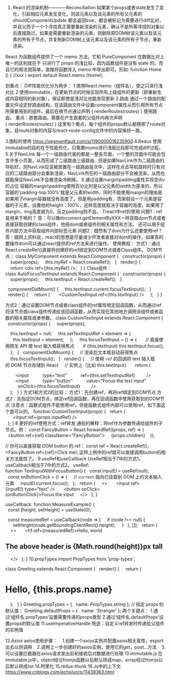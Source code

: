 1. React 的渲染机制————Reconciliation 
如果某个props或者state发生了变化，引起相应元素发生变化，则该元素以及该元素的所有父元素的shouldComponentUpdate 都会返回true，都会被标记为需要进行diff比对，并且父而子一个个寻找真正需要重新渲染的元素，确认不是所需寻找的对象以后直接跳过，如果是需要重新渲染的元素，则删除原DOM树该元素以及该元素的所有子节点，并复制新DOM树上该元素以及该元素的所有子节点，重新渲染。

React 为函数组件提供了一个 memo 方法，它和 PureComponent 在数据比对上唯一的区别就在于 只进行了 props 的浅比较，因为函数组件是没有 state 的。而且它的用法很简单，直接将函数传入 memo 中导出即可。形如:
function Home () {
    //xxx
} export default React.memo (Home);

划重点：
	Diff性能优化分为两步：
1.使用React.memo（组件名），使之只进行浅对比
2.使用immutable，在更新节点的时候实现所有上级组件的更新（即重新生成内容相同的新对象），保证即使是浅对比也能发现更新
2.路由
通过一个路由的配置文件设定好路由结构，在该路由文件中设置component属性从而引用所有节点所需要用到的组件，最后在根节点通过声明
{ renderRoutes(routes) }
使用路由。
重点：嵌套路由。需要在产生嵌套的父组件内再次声明
{ renderRoutes(routes) }
这里有个重点，每个组件的props默认都携带了route对象，且route对象的内容与react-route-config文件中的内容保持一致。




3.图标的使用
https://segmentfault.com/a/1190000016235900
4.Redux
使用immutable的目的在于性能优化，只需要momo进行浅层比较即可完成diff过程。
5.关于NavLink
每一个一级路由代表的都是一整各页面，一个整的页面中可能会包含许多小页面，从而形成了二级路由三级路由...但是如果NavLink作为二级路由的导航栏，则NavLink应该被放置在一级路由层次中，这样在点击导航跳转时只有对应的二级路由部分会重新渲染，NavLink所在的一级路由部分不会被渲染，从而也就能保证NavLink不会被渲染冲刷掉。
6.通过设置margin\padding属性实现空div的占位
容器的margin\padding使用百分比时是以父元素的width为基准的，所以容器的'padding-top:100%'就是父元素的width，同时不能使用margin的理由是如果用了margin容器就没有高度了，但是用padding有，而架假设一个<img />元素是容器的子元素，设置他的height：100%，这样高度就取决于容器的高度，如果用了margin，img高度就为0，反之padding则不会。
7.react中ref的使用
问题1：ref是用来干嘛的？
答：可以像document.getElementByXXX一样获取dom节点或者直接获取创建的class组件，他用dom或者组件的相关属性和方法。
还可以用于组件内部方法中获取组件内部标签元素
问题2：既然有了dom为什么还要使用ref？
答：据网上资料说，react的思想是尽量减少开发者直接对dom的操作，如果真的要操作dom可以通过react提供的ref方法来进行操作。
使用教程：
方式1：通过React.createRef()直接将创建好的ref绑定到DOM节点或者Class组件。
DOM节点：
class MyComponent extends React.Component {
  constructor(props) {
    super(props);
    this.myRef = React.createRef();
  }
  render() {
    return <div ref={this.myRef} />;
  }
}
Class组件：
class AutoFocusTextInput extends React.Component {
  constructor(props) {
    super(props);
    this.textInput = React.createRef();
  }

  componentDidMount() {
    this.textInput.current.focusTextInput();
  }
  render() {
    return (
      <CustomTextInput ref={this.textInput} />
    );
  }
}

方式2：通过设置DOM节点或者class组件的ref属性绑定回调函数，从而通过ref将该节点或class组件传递给该回调函数，从而实现在其他地方调用该组件或者函数的相关属性或者参数。
class CustomTextInput extends React.Component {
  constructor(props) {
    super(props);

    this.textInput = null;
    this.setTextInputRef = element => {
      this.textInput = element;
    };
    this.focusTextInput = () => {
      // 直接使用原生 API 使 text 输入框获得焦点
      if (this.textInput) this.textInput.focus();
    };
  }
  componentDidMount() {
    // 渲染后文本框自动获得焦点
    this.focusTextInput();
  }
  render() {
    // 使用 `ref` 的回调将 text 输入框的 DOM 节点存储到 React
    // 实例上（比如 this.textInput）
    return (
      <div>
        <input
          type="text"
          ref={this.setTextInputRef}
        />
        <input
          type="button"
          value="Focus the text input"
          onClick={this.focusTextInput}
        />
      </div>
    );
  }
}
方式1和方式2的比较：
方式1：先创建ref，再将ref绑定到DOM节点
方式2：先指定DOM节点，绑定ref回调函数，再在回调函数中使用获取到的DOM节点
注意点：函数式组件不能使用ref，但是函数式组件内部可以使用ref，如下面这个是可以的。
function CustomTextInput(props) {
  return (
    <div>
      <input ref={props.inputRef} />
    </div>
  );
}
8.更好的ref使用方式：ref转发
通俗的解释：将ref作为参数传递给组件的子节点。例：
const FancyButton = React.forwardRef((props, ref) => (
  <button ref={ref} className="FancyButton">
    {props.children}
  </button>
));

// 你可以直接获取 DOM button 的 ref：
const ref = React.createRef();
<FancyButton ref={ref}>Click me!</FancyButton>;
这样上例中的ref就可以直接调用button的相关方法属性了。
9.useRef和useCallback
UseRef相当于7中的方式1，useCallback相当于7中的方式2。
useRef:
function TextInputWithFocusButton() {
  const inputEl = useRef(null);
  const onButtonClick = () => {
    // `current` 指向已挂载到 DOM 上的文本输入元素
    inputEl.current.focus();
  };
  return (
    <>
      <input ref={inputEl} type="text" />
      <button onClick={onButtonClick}>Focus the input</button>
    </>
  );
}


useCallback:
function MeasureExample() {
  const [height, setHeight] = useState(0);

  const measuredRef = useCallback(node => {
    if (node !== null) {
      setHeight(node.getBoundingClientRect().height);
    }
  }, []);
  return (
    <>
      <h1 ref={measuredRef}>Hello, world</h1>
      <h2>The above header is {Math.round(height)}px tall</h2>
    </>
  );
}
10.propTypes
import PropTypes from 'prop-types';

class Greeting extends React.Component {
  render() {
    return (
      <h1>Hello, {this.props.name}</h1>
    );
  }
}
Greeting.propTypes = {
  name: PropTypes.string
};
// 指定 props 的默认值：
Greeting.defaultProps = {
  name: 'Stranger'
};
两个关键点：
1.通过‘组件名.propTypes’设置需要传递的props类型
2.通过‘组件名.defaultProps’设置props的默认值
11.useImperativeHandle
用途：自定义ref转发时传递给父组件的实例值


12.Axios
axios使用步骤：
   1.创建一个axios实例并配置axios相关属性，export出去以供调用
   2.调用上一步创建好的axios实例，使用它的get，post...方法
   3.可以设置拦截器在axios请求发出前和接收后对数据进行处理
13.immutable.js
在immutable.js中，object经过fromjs函数以后默认转成map，array经过fromjs以后默认转成list
14.柯里化
15.redux-thunk
16.Js中的上下文
https://www.cnblogs.com/echolun/p/11438363.html




